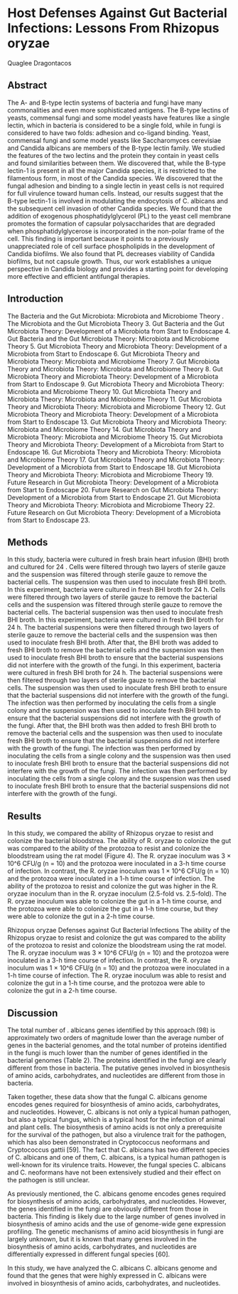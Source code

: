 # Host Defenses Against Gut Bacterial Infections: Lessons From Rhizopus oryzae
Quaglee Dragontacos


## Abstract
The A- and B-type lectin systems of bacteria and fungi have many commonalities and even more sophisticated antigens. The B-type lectins of yeasts, commensal fungi and some model yeasts have features like a single lectin, which in bacteria is considered to be a single fold, while in fungi is considered to have two folds: adhesion and co-ligand binding. Yeast, commensal fungi and some model yeasts like Saccharomyces cerevisiae and Candida albicans are members of the B-type lectin family. We studied the features of the two lectins and the protein they contain in yeast cells and found similarities between them. We discovered that, while the B-type lectin-1 is present in all the major Candida species, it is restricted to the filamentous form, in most of the Candida species. We discovered that the fungal adhesion and binding to a single lectin in yeast cells is not required for full virulence toward human cells. Instead, our results suggest that the B-type lectin-1 is involved in modulating the endocytosis of C. albicans and the subsequent cell invasion of other Candida species. We found that the addition of exogenous phosphatidylglycerol (PL) to the yeast cell membrane promotes the formation of capsular polysaccharides that are degraded when phosphatidylglycerose is incorporated in the non-polar frame of the cell. This finding is important because it points to a previously unappreciated role of cell surface phospholipids in the development of Candida biofilms. We also found that PL decreases viability of Candida biofilms, but not capsule growth. Thus, our work establishes a unique perspective in Candida biology and provides a starting point for developing more effective and efficient antifungal therapies.


## Introduction
The Bacteria and the Gut Microbiota: Microbiota and Microbiome Theory . The Microbiota and the Gut Microbiota Theory 3. Gut Bacteria and the Gut Microbiota Theory: Development of a Microbiota from Start to Endoscape 4. Gut Bacteria and the Gut Microbiota Theory: Microbiota and Microbiome Theory 5. Gut Microbiota Theory and Microbiota Theory: Development of a Microbiota from Start to Endoscape 6. Gut Microbiota Theory and Microbiota Theory: Microbiota and Microbiome Theory 7. Gut Microbiota Theory and Microbiota Theory: Microbiota and Microbiome Theory 8. Gut Microbiota Theory and Microbiota Theory: Development of a Microbiota from Start to Endoscape 9. Gut Microbiota Theory and Microbiota Theory: Microbiota and Microbiome Theory 10. Gut Microbiota Theory and Microbiota Theory: Microbiota and Microbiome Theory 11. Gut Microbiota Theory and Microbiota Theory: Microbiota and Microbiome Theory 12. Gut Microbiota Theory and Microbiota Theory: Development of a Microbiota from Start to Endoscape 13. Gut Microbiota Theory and Microbiota Theory: Microbiota and Microbiome Theory 14. Gut Microbiota Theory and Microbiota Theory: Microbiota and Microbiome Theory 15. Gut Microbiota Theory and Microbiota Theory: Development of a Microbiota from Start to Endoscape 16. Gut Microbiota Theory and Microbiota Theory: Microbiota and Microbiome Theory 17. Gut Microbiota Theory and Microbiota Theory: Development of a Microbiota from Start to Endoscape 18. Gut Microbiota Theory and Microbiota Theory: Microbiota and Microbiome Theory 19. Future Research in Gut Microbiota Theory: Development of a Microbiota from Start to Endoscape 20. Future Research on Gut Microbiota Theory: Development of a Microbiota from Start to Endoscape 21. Gut Microbiota Theory and Microbiota Theory: Microbiota and Microbiome Theory 22. Future Research on Gut Microbiota Theory: Development of a Microbiota from Start to Endoscape 23.


## Methods
In this study, bacteria were cultured in fresh brain heart infusion (BHI) broth and cultured for 24 . Cells were filtered through two layers of sterile gauze and the suspension was filtered through sterile gauze to remove the bacterial cells. The suspension was then used to inoculate fresh BHI broth. In this experiment, bacteria were cultured in fresh BHI broth for 24 h. Cells were filtered through two layers of sterile gauze to remove the bacterial cells and the suspension was filtered through sterile gauze to remove the bacterial cells. The bacterial suspension was then used to inoculate fresh BHI broth. In this experiment, bacteria were cultured in fresh BHI broth for 24 h. The bacterial suspensions were then filtered through two layers of sterile gauze to remove the bacterial cells and the suspension was then used to inoculate fresh BHI broth. After that, the BHI broth was added to fresh BHI broth to remove the bacterial cells and the suspension was then used to inoculate fresh BHI broth to ensure that the bacterial suspensions did not interfere with the growth of the fungi. In this experiment, bacteria were cultured in fresh BHI broth for 24 h. The bacterial suspensions were then filtered through two layers of sterile gauze to remove the bacterial cells. The suspension was then used to inoculate fresh BHI broth to ensure that the bacterial suspensions did not interfere with the growth of the fungi. The infection was then performed by inoculating the cells from a single colony and the suspension was then used to inoculate fresh BHI broth to ensure that the bacterial suspensions did not interfere with the growth of the fungi. After that, the BHI broth was then added to fresh BHI broth to remove the bacterial cells and the suspension was then used to inoculate fresh BHI broth to ensure that the bacterial suspensions did not interfere with the growth of the fungi. The infection was then performed by inoculating the cells from a single colony and the suspension was then used to inoculate fresh BHI broth to ensure that the bacterial suspensions did not interfere with the growth of the fungi. The infection was then performed by inoculating the cells from a single colony and the suspension was then used to inoculate fresh BHI broth to ensure that the bacterial suspensions did not interfere with the growth of the fungi.


## Results
In this study, we compared the ability of Rhizopus oryzae to resist and colonize the bacterial bloodstrea. The ability of R. oryzae to colonize the gut was compared to the ability of the protozoa to resist and colonize the bloodstream using the rat model (Figure 4). The R. oryzae inoculum was 3 × 10^6 CFU/g (n = 10) and the protozoa were inoculated in a 3-h time course of infection. In contrast, the R. oryzae inoculum was 1 × 10^6 CFU/g (n = 10) and the protozoa were inoculated in a 1-h time course of infection. The ability of the protozoa to resist and colonize the gut was higher in the R. oryzae inoculum than in the R. oryzae inoculum (2.5-fold vs. 2.5-fold). The R. oryzae inoculum was able to colonize the gut in a 1-h time course, and the protozoa were able to colonize the gut in a 1-h time course, but they were able to colonize the gut in a 2-h time course.

Rhizopus oryzae Defenses against Gut Bacterial Infections
The ability of the Rhizopus oryzae to resist and colonize the gut was compared to the ability of the protozoa to resist and colonize the bloodstream using the rat model. The R. oryzae inoculum was 3 × 10^6 CFU/g (n = 10) and the protozoa were inoculated in a 3-h time course of infection. In contrast, the R. oryzae inoculum was 1 × 10^6 CFU/g (n = 10) and the protozoa were inoculated in a 1-h time course of infection. The R. oryzae inoculum was able to resist and colonize the gut in a 1-h time course, and the protozoa were able to colonize the gut in a 2-h time course.


## Discussion
The total number of . albicans genes identified by this approach (98) is approximately two orders of magnitude lower than the average number of genes in the bacterial genomes, and the total number of proteins identified in the fungi is much lower than the number of genes identified in the bacterial genomes (Table 2). The proteins identified in the fungi are clearly different from those in bacteria. The putative genes involved in biosynthesis of amino acids, carbohydrates, and nucleotides are different from those in bacteria.

Taken together, these data show that the fungal C. albicans genome encodes genes required for biosynthesis of amino acids, carbohydrates, and nucleotides. However, C. albicans is not only a typical human pathogen, but also a typical fungus, which is a typical host for the infection of animal and plant cells. The biosynthesis of amino acids is not only a prerequisite for the survival of the pathogen, but also a virulence trait for the pathogen, which has also been demonstrated in Cryptococcus neoformans and Cryptococcus gattii [59]. The fact that C. albicans has two different species of C. albicans and one of them, C. albicans, is a typical human pathogen is well-known for its virulence traits. However, the fungal species C. albicans and C. neoformans have not been extensively studied and their effect on the pathogen is still unclear.

As previously mentioned, the C. albicans genome encodes genes required for biosynthesis of amino acids, carbohydrates, and nucleotides. However, the genes identified in the fungi are obviously different from those in bacteria. This finding is likely due to the large number of genes involved in biosynthesis of amino acids and the use of genome-wide gene expression profiling. The genetic mechanisms of amino acid biosynthesis in fungi are largely unknown, but it is known that many genes involved in the biosynthesis of amino acids, carbohydrates, and nucleotides are differentially expressed in different fungal species [60].

In this study, we have analyzed the C. albicans C. albicans genome and found that the genes that were highly expressed in C. albicans were involved in biosynthesis of amino acids, carbohydrates, and nucleotides.
